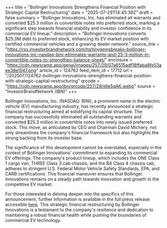 +++
title = "Bollinger Innovations Strengthens Financial Position with Strategic Capital Restructuring"
date = "2025-07-29T14:45:39Z"
draft = false
summary = "Bollinger Innovations, Inc. has eliminated all warrants and converted $25.3 million in convertible notes into preferred stock, marking a significant step towards financial stability and investor confidence in its commercial EV lineup."
description = "Bollinger Innovations converts $25.3M debt to preferred stock, enhancing its EV market position with certified commercial vehicles and a growing dealer network."
source_link = "https://rss.investorbrandnetwork.com/tg/tinygemsbreaks-bollinger-innovations-inc-nasdaq-bini-eliminates-warrants-and-25-3-million-in-convertible-notes-to-strengthen-balance-sheet/"
enclosure = "https://cdn.newsramp.app/genai/images/257/29/07a6515adf18ffaba8fe53aee38e1547.png"
article_id = 124762
feed_item_id = 17712
url = "/202507/124762-bollinger-innovations-strengthens-financial-position-with-strategic-capital-restructuring"
qrcode = "https://cdn.newsramp.app/ibn/qrcode/257/29/elle5qAK.webp"
source = "InvestorBrandNetwork (IBN)"
+++

<p>Bollinger Innovations, Inc. (NASDAQ: BINI), a prominent name in the electric vehicle (EV) manufacturing industry, has recently announced a strategic financial restructuring aimed at solidifying its capital structure. The company has successfully eliminated all outstanding warrants and converted $25.3 million in convertible notes into newly issued preferred stock. This move, as articulated by CEO and Chairman David Michery, not only streamlines the company's financial framework but also highlights the strong backing from its investor base.</p><p>The significance of this development cannot be overstated, especially in the context of Bollinger Innovations' commitment to expanding its commercial EV offerings. The company's product lineup, which includes the ONE Class 1 cargo van, THREE Class 3 cab chassis, and the B4 Class 4 chassis cab, adheres to stringent U.S. Federal Motor Vehicle Safety Standards, EPA, and CARB certifications. This financial maneuver ensures that Bollinger Innovations remains on a steady path towards innovation and growth in the competitive EV market.</p><p>For those interested in delving deeper into the specifics of this announcement, further information is available in the full press release accessible <a href='https://ibn.fm/6v7lC' rel='nofollow' target='_blank'>here</a>. This strategic financial restructuring by Bollinger Innovations is a testament to the company's resilience and dedication to maintaining a robust financial health while pushing the boundaries of commercial EV technology.</p>